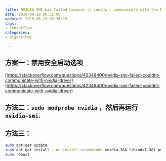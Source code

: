 ```yaml
---
title: NVIDIA-SMI has failed because it couldn’t communicate with the NVIDIA driver
date: 2018-04-18 06:31:00
updated: 2019-06-29 06:36:23
tags: 
- tensorflow
categories: 
- algorithms

---
```

## 方案一：禁用安全启动选项

[https://stackoverflow.com/questions/42348400/nvidia-smi-failed-couldnt-communicate-with-nvidia-driver](https://stackoverflow.com/questions/42348400/nvidia-smi-failed-couldnt-communicate-with-nvidia-driver)


<!--more-->


## 方法二：`sudo modprobe nvidia` ，然后再运行`nvidia-smi`.

## 方法三：

```bash
sudo apt-get update
sudo apt-get install --no-install-recommends nvidia-384 libcuda1-384 nvidia-opencl-icd-384
sudo reboot
```